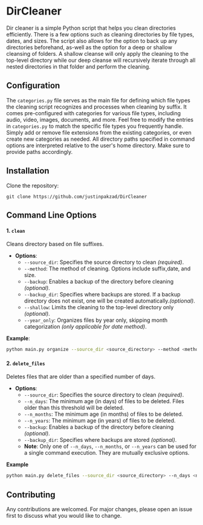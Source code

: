 # DirCleaner

Dir cleaner is a simple Python script that helps you clean directories efficiently. There is a few options such as cleaning  directories by file types, dates, and sizes. The script also allows for the option to back up any directories beforehand, as-well as the option for a deep or shallow cleansing of folders. A shallow cleanse will only apply the cleaning to the top-level directory while our deep cleanse will recursively iterate through all nested directories in that folder and perform the cleaning.

## Configuration
The `categories.py` file serves as the main file for defining which file types the cleaning script recognizes and processes when cleaning by suffix. It comes pre-configured with categories for various file types, including audio, video, images, documents, and more. Feel free to modify the entries in `categories.py` to match the specific file types you frequently handle. Simply add or remove file extensions from the existing categories, or even create new categories as needed. All directory paths specified in command options are interpreted relative to the user's home directory. Make sure to provide paths accordingly.


## Installation

Clone the repository:
```
git clone https://github.com/justinpakzad/DirCleaner
```


## Command Line Options

#### 1. `clean`
Cleans directory based on file suffixes.
- **Options**:
  - `--source_dir`: Specifies the source directory to clean *(required)*.
  - `--method`: The method of cleaning. Options include suffix,date, and size.
  - `--backup`: Enables a backup of the directory before cleaning *(optional)*.
  - `--backup_dir`: Specifies where backups are stored. If a backup directory does not exist, one will be created automatically.*(optional)*.
  - `--shallow`: Limits the cleaning to the top-level directory only *(optional)*.
  - `--year_only`: Organizes files by year only, skipping month categorization *(only applicable for date method)*.

**Example**:
```bash
python main.py organize --source_dir <source_directory> --method <method_of_cleaning> --backup -b-backup_dir <backup_directory>
```

#### 2. `delete_files`
Deletes files that are older than a specified number of days.
- **Options**:
  - `--source_dir`: Specifies the source directory to clean *(required)*.
  - `--n_days`: The minimum age (in days) of files to be deleted. Files older than this threshold will be deleted.
  - `--n_months`: The minimum age (in months) of files to be deleted.
  - `--n_years`: The minimum age (in years) of files to be deleted.
  - `--backup`: Enables a backup of the directory before cleaning *(optional)*.
  - `--backup_dir`: Specifies where backups are stored *(optional)*.
  - **Note**: Only one of `--n_days`, `--n_months`, or `--n_years` can be used for a single command execution. They are mutually exclusive options.

**Example**
```bash
python main.py delete_files --source_dir <source_directory> --n_days <number of days old>
```


## Contributing

Any contributions are welcomed. For major changes, please open an issue first to discuss what you would like to change.
